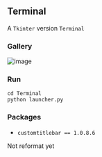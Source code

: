 ## Terminal

A `Tkinter` version `Terminal`

### Gallery
![image](https://github.com/user-attachments/assets/78a99148-38a2-4f55-991c-3aeaa04090d0)


### Run
```console
cd Terminal
python launcher.py
```

### Packages
* `customtitlebar == 1.0.8.6`

Not reformat yet
